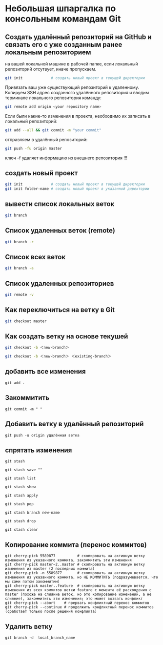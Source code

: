 # Небольшая шпаргалка по консольным командам Git
##  Создать удалённый репозиторий на GitHub и связать его с уже созданным ранее локальным репозиторием

на вашей локальной машине в рабочей папке, если локальный репозиторий отсутвует, иначе пропускаем.

```bash
git init             # создать новый проект в текущей директории
```
Привязать ваш уже существующий репозиторий к удаленному.
Копируем SSH адрес созданного удалённого репозитория и вводим терминале локального репозитория команду:
```bash
git remote add origin <your repository name>
```

Если были какие-то изменения в проекта, необходимо их записать в локальный репозиторий:

```bash
git add --all && git commit -m "your commit"
```

отправляем  в удалённый репозиторий:

```bash
git push -fu origin master
```
ключ -f  удаляет информацию из внешнего репозитория !!!

##  создать новый проект

```bash
git init             # создать новый проект в текущей директории
git init folder-name # создать новый проект в указанной директории
```
## вывести список локальных веток

```bash
git branch
```
## Список удаленных веток (remote) 

```bash
git branch -r
```
## Список всех веток

```bash
git branch -a
```

## Cписок удаленных репозиториев

```bash
git remote -v

```


## Как переключиться на ветку в Git

```bash
git checkout master

```

## Как создать ветку на основе текушей 

```bash
git checkout -b ＜new-branch＞

git checkout -b ＜new-branch＞ ＜existing-branch＞


```

## добавить все изменения

```
git add .

```

## Закоммитить 

```
git commit -m " "

```

##  Добавить ветку в удалённый репозиторий

```
git push -u origin удалённая ветка

```

## спрятать изменения 

```
git stash

git stash save ""

git stash list

git stash show

git stash apply

git stash pop

git stash branch new-name

git stash drop

git stash clear

```

## Копирование коммита (перенос коммитов)

```
git cherry-pick 5589877          # скопировать на активную ветку изменения из указанного коммита, закоммитить эти изменения
git cherry-pick master~2..master # скопировать на активную ветку изменения из master (2 последних коммита)
git cherry-pick -n 5589877       # скопировать на активную ветку изменения из указанного коммита, но НЕ КОММИТИТЬ (подразумевается, что мы сами потом закоммитим)
git cherry-pick master..feature  # скопировать на активную ветку изменения из всех коммитов ветки feature с момента её расхождения с master (похоже на слияние веток, но это копирование изменений, а не слияние), закоммитить эти изменения; это может вызвать конфликт
git cherry-pick --abort    # прервать конфликтный перенос коммитов
git cherry-pick --continue # продолжить конфликтный перенос коммитов (сработает только после решения конфликта)
```

## Удалить ветку

```
git branch -d  local_branch_name
```

